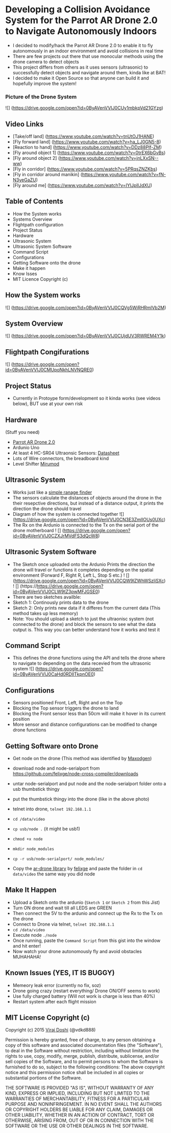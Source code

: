 # Developing a Collision Avoidance System for the Parrot AR Drone 2.0 to Navigate Autonomously Indoors

- I decided to modify/hack the Parrot AR Drone 2.0 to enable it to fly autonomously in an indoor environment and avoid collisions in real time
- There are few projects out there that use monocular methods using the drone camera to detect objects
- This project differs from others as it uses sensors (ultrasonic) to successfully detect objects and navigate around them, kinda like at BAT!
- I decided to make it Open Source so that anyone can build it and hopefully improve the system!

### Picture of the Drone System

![] (https://drive.google.com/open?id=0ByAVenVVIJ0CUy1mbkpVd21GYzg)

## Video Links

- [Take/off land] (https://www.youtube.com/watch?v=tnUtOJ1HANE)
- [Fly forward land] (https://www.youtube.com/watch?v=ha_LJ0GN5-8)
- [Reaction to hand] (https://www.youtube.com/watch?v=DDz88Plf-ZM)
- [Fly around object 1] (https://www.youtube.com/watch?v=0trEX6bGvBs)
- [Fly around object 2] (https://www.youtube.com/watch?v=jnLXxSN--ww)
- [Fly in corridor] (https://www.youtube.com/watch?v=5PRqsZNZKbs)
- [Fly in corridor around manikin] (https://www.youtube.com/watch?v=fN-N3yeGaZU)
- [Fly around me] (https://www.youtube.com/watch?v=IYlJpIIJdXU)

## Table of Contents

- How the System works
- Systems Overview
- Flightpath configuration
- Project Status
- Hardware
- Ultrasonic System
- Ultrasonic System Software
- Command Script
- Configurations
- Getting Software onto the drone
- Make it happen
- Know Isses
- MIT Licence Copyright (c)

## How the System works

![] (https://drive.google.com/open?id=0ByAVenVVIJ0CQVg5WjRHRmlVb2M)

## System Overview

![] (https://drive.google.com/open?id=0ByAVenVVIJ0CUjdUV3RWREM4Y1k)

## Flightpath Congifurations

![] (https://drive.google.com/open?id=0ByAVenVVIJ0CMUpoNkhLNVNQRE0)

## Project Status

- Currently in Protoype form/development so it kinda works (see videos below), BUT use at your own risk

## Hardware

(Stuff you need)
- [Parrot AR Drone 2.0](http://ardrone2.parrot.com/)
- Ardunio Uno
- At least 4 HC-SR04 Ultraonsic Sensors: [Datasheet](http://www.micropik.com/PDF/HCSR04.pdf)
- Lots of Wire connectors, the breadboard kind
- Level Shifter [Mirumod](http://people.eecs.ku.edu/~jpince/Project%20Files/Serial%20Port%20&%20Power%20wiring%20diagram.pdf)

## Ultrasonic System

- Works just like a [simple ranage finder](http://www.instructables.com/id/Ultrasonic-Range-detector-using-Arduino-and-the-SR/)
- The sensors calculate the distances of objects around the drone in the their resepctive directions, but instead of a distance output, it prints the direction the drone should travel 
- Diagram of how the system is connected together
![] (https://drive.google.com/open?id=0ByAVenVVIJ0CN3E3ZmlIOUs0UXc)
- The Rx on the Ardunio is connected to the Tx on the serial port of the drone motherboard
! [] (https://drive.google.com/open?id=0ByAVenVVIJ0CZXJrMVdFS3dQcW8)

## Ultrasonic System Software

- The Sketch once uploaded onto the Ardunio Prints the direction the drone will travel or functions it completes depending on the spatial environment (Forward F, Right R, Left L, Stop S etc.)
! [] (https://drive.google.com/open?id=0ByAVenVVIJ0CQW9lZWhWSzliSXc)
! [] (https://https://drive.google.com/open?id=0ByAVenVVIJ0CLW9tZ3pwMFJGSE0)
- There are two sketches availble:
- Sketch 1: Continously prints data to the drone
- Sketch 2: Only prints new data if it differes from the current data (This method takes up less memory)
- Note: You should upload a sketch to just the ultraonisc system (not connected to the drone) and block the sensors to see what the data output is. This way you can better understand how it works and test it

## Command Script
- This defines the drone functions using the API and tells the drone where to navigate to depending on the data recevied from the ultrasonic system
![] (https://drive.google.com/open?id=0ByAVenVVIJ0CaHd0RDllTkpnOE0)

## Configurations
- Sensors positioned Front, Left, Right and on the Top
- Blocking the Top sensor triggers the drone to land
- Blocking the Front sensor less than 50cm will make it hover in its current position
- More sensor and distance configurations can be modified to change drone functions

## Getting Software onto Drone

- Get node on the drone (This method was identified by [Maxodgen](https://gist.github.com/maxogden/4152815))
- download node and node-serialport from https://github.com/felixge/node-cross-compiler/downloads
- untar node-serialport and put node and the node-serialport folder onto a usb thumbstick thingy
- put the thumbstick thingy into the drone (like in the above photo)
- telnet into drone, `telnet 192.168.1.1`
- `cd /data/video`
- `cp usb/node .` (it might be usb1)
- `chmod +x node`
- `mkdir node_modules`
- `cp -r usb/node-serialport/ node_modules/`

- Copy the [ar-drone library](https://github.com/felixge/node-ar-drone) by [felixge](https://github.com/felixge/node-ar-drone) and paste the folder in `cd data/video` the same way you did node

## Make It Happen

- Upload a Sketch onto the ardunio (`Sketch 1` or `Sketch 2` from this Jist)
- Turn ON drone and wait till all LEDS are GREEN
- Then connect the 5V to the ardunio and connect up the Rx to the Tx on the drone
- Connect to Drone via telnet, `telnet 192.168.1.1`
- `cd /data/video`
- Execute node `./node`
- Once running, paste the `Command Script` from this gist into the window and hit enter!
- Now watch your drone autonomously fly and avoid obstacles MUHAHAHA!

## Known Issues (YES, IT IS BUGGY)

- Memeory leak error (currently no fix, soz)
- Drone going crazy (restart everything/ Drone ON/OFF seems to work)
- Use fully charged battery (Will not work is charge is less than 40%)
- Restart system after each flight mission

## MIT License Copyright (c)

Copyright (c) 2015 [Viraj Doshi](https://uk.linkedin.com/in/virajdoshi
) (@vdkd888)

Permission is hereby granted, free of charge, to any person obtaining a copy
of this software and associated documentation files (the "Software"), to deal
in the Software without restriction, including without limitation the rights
to use, copy, modify, merge, publish, distribute, sublicense, and/or sell
copies of the Software, and to permit persons to whom the Software is
furnished to do so, subject to the following conditions:
The above copyright notice and this permission notice shall be included in
all copies or substantial portions of the Software.

THE SOFTWARE IS PROVIDED "AS IS", WITHOUT WARRANTY OF ANY KIND, EXPRESS OR
IMPLIED, INCLUDING BUT NOT LIMITED TO THE WARRANTIES OF MERCHANTABILITY,
FITNESS FOR A PARTICULAR PURPOSE AND NONINFRINGEMENT. IN NO EVENT SHALL THE
AUTHORS OR COPYRIGHT HOLDERS BE LIABLE FOR ANY CLAIM, DAMAGES OR OTHER
LIABILITY, WHETHER IN AN ACTION OF CONTRACT, TORT OR OTHERWISE, ARISING FROM,
OUT OF OR IN CONNECTION WITH THE SOFTWARE OR THE USE OR OTHER DEALINGS IN
THE SOFTWARE.

